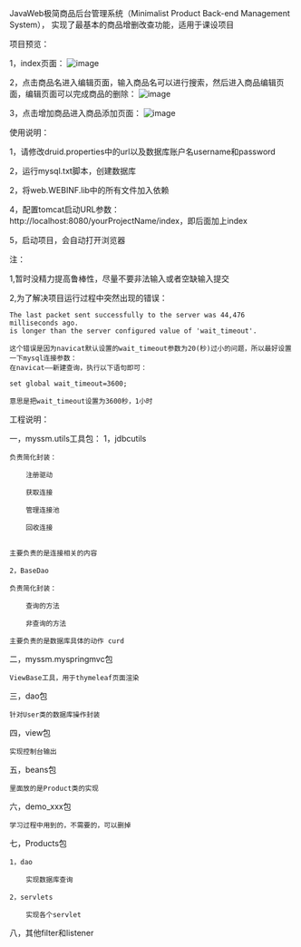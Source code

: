JavaWeb极简商品后台管理系统（Minimalist Product Back-end Management System）， 实现了最基本的商品增删改查功能，适用于课设项目

项目预览：

1，index页面：
![image](https://github.com/Pluto365/MPM_System/assets/69197910/de18384b-a372-4e8a-8d53-6567cbc89e00)



2，点击商品名进入编辑页面，输入商品名可以进行搜索，然后进入商品编辑页面，编辑页面可以完成商品的删除：
![image](https://github.com/Pluto365/MPM_System/assets/69197910/3c797288-f0cd-49ff-bb0b-829991a6d5c7)



3，点击增加商品进入商品添加页面：
![image](https://github.com/Pluto365/MPM_System/assets/69197910/d0c537d3-ad6f-4bd2-be2f-92af7a03a224)







使用说明：

1，请修改druid.properties中的url以及数据库账户名username和password

2，运行mysql.txt脚本，创建数据库

2，将web.WEBINF.lib中的所有文件加入依赖

4，配置tomcat启动URL参数：http://localhost:8080/yourProjectName/index，即后面加上index

5，启动项目，会自动打开浏览器


注：

1,暂时没精力提高鲁棒性，尽量不要非法输入或者空缺输入提交

2,为了解决项目运行过程中突然出现的错误：

    The last packet sent successfully to the server was 44,476 milliseconds ago.
    is longer than the server configured value of 'wait_timeout'.

    这个错误是因为navicat默认设置的wait_timeout参数为20(秒)过小的问题，所以最好设置一下mysql连接参数：
    在navicat——新建查询，执行以下语句即可：

    set global wait_timeout=3600;

    意思是把wait_timeout设置为3600秒，1小时



工程说明：

一，myssm.utils工具包：
    1，jdbcutils
    
    负责简化封装：
        
        注册驱动
        
        获取连接
        
        管理连接池
        
        回收连接
        
    
    主要负责的是连接相关的内容
    
    2，BaseDao
    
    负责简化封装：
    
        查询的方法
        
        非查询的方法
        
    主要负责的是数据库具体的动作 curd
    
二，myssm.myspringmvc包

    ViewBase工具，用于thymeleaf页面渲染
    
三，dao包

    针对User类的数据库操作封装
    
四，view包

    实现控制台输出
    
五，beans包

    里面放的是Product类的实现
    
六，demo_xxx包

    学习过程中用到的，不需要的，可以删掉
    
七，Products包

    1，dao
    
        实现数据库查询
        
    2，servlets
    
        实现各个servlet
八，其他filter和listener








